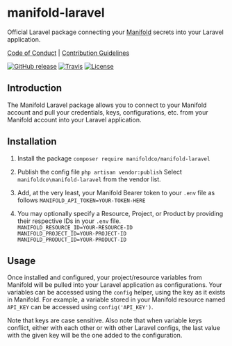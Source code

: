 # manifold-laravel

Official Laravel package connecting your [Manifold](https://manifold.co) secrets into your Laravel application.

[Code of Conduct](./CODE_OF_CONDUCT.md) |
[Contribution Guidelines](./.github/CONTRIBUTING.md)

[![GitHub release](https://img.shields.io/github/tag/manifoldco/manifold-laravel.svg?label=latest)](https://github.com/manifoldco/manifold-laravel/releases)
[![Travis](https://img.shields.io/travis/manifoldco/manifold-laravel/master.svg)](https://travis-ci.org/manifoldco/manifold-laravel)
[![License](https://img.shields.io/badge/license-BSD-blue.svg)](./LICENSE.md)

## Introduction
The Manifold Laravel package allows you to connect to your Manifold account and
pull your credentials, keys, configurations, etc. from your Manifold account
into your Laravel application.

## Installation

1. Install the package
`composer require manifoldco/manifold-laravel`

2. Publish the config file
`php artisan vendor:publish`
Select `manifoldco\manifold-laravel` from the vendor list.

3. Add, at the very least, your Manifold Bearer token to your `.env` file as
follows
`MANIFOLD_API_TOKEN=YOUR-TOKEN-HERE`

4. You may optionally specify a Resource, Project, or Product by providing their
respective IDs in your `.env` file.  
`MANIFOLD_RESOURCE_ID=YOUR-RESOURCE-ID`  
`MANIFOLD_PROJECT_ID=YOUR-PROJECT-ID`  
`MANIFOLD_PRODUCT_ID=YOUR-PRODUCT-ID`  


## Usage
Once installed and configured, your project/resource variables from Manifold
will be pulled into your Laravel application as configurations. Your variables
can be accessed using the `config` helper, using the key as it exists in
Manifold. For example, a variable stored in your Manifold resource named
`API_KEY` can be accessed using `config('API_KEY')`.

Note that keys are case sensitive. Also note that when variable keys conflict,
either with each other or with other Laravel configs, the last value with the
given key will be the one added to the configuration.
